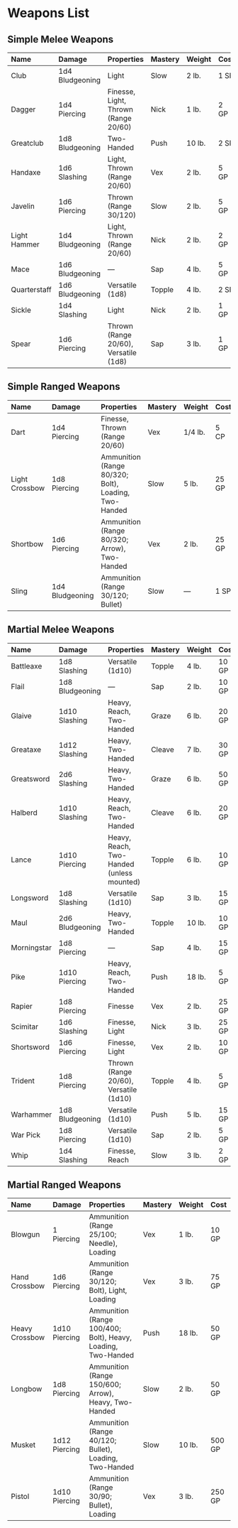 # Weapons List

## Simple Melee Weapons

| Name        | Damage          | Properties                       | Mastery | Weight | Cost  |
| :---------- | :-------------- | :------------------------------- | :------ | :----- | :---- |
| Club        | 1d4 Bludgeoning | Light                            | Slow    | 2 lb.  | 1 SP  |
| Dagger      | 1d4 Piercing    | Finesse, Light, Thrown (Range 20/60) | Nick    | 1 lb.  | 2 GP  |
| Greatclub   | 1d8 Bludgeoning | Two-Handed                       | Push    | 10 lb. | 2 SP  |
| Handaxe     | 1d6 Slashing    | Light, Thrown (Range 20/60)      | Vex     | 2 lb.  | 5 GP  |
| Javelin     | 1d6 Piercing    | Thrown (Range 30/120)            | Slow    | 2 lb.  | 5 GP  |
| Light Hammer | 1d4 Bludgeoning | Light, Thrown (Range 20/60)      | Nick    | 2 lb.  | 2 GP  |
| Mace        | 1d6 Bludgeoning | —                                | Sap     | 4 lb.  | 5 GP  |
| Quarterstaff | 1d6 Bludgeoning | Versatile (1d8)                  | Topple  | 4 lb.  | 2 SP  |
| Sickle      | 1d4 Slashing    | Light                            | Nick    | 2 lb.  | 1 GP  |
| Spear       | 1d6 Piercing    | Thrown (Range 20/60), Versatile (1d8) | Sap     | 3 lb.  | 1 GP  |

## Simple Ranged Weapons

| Name           | Damage       | Properties                       | Mastery | Weight | Cost  |
| :------------- | :----------- | :------------------------------- | :------ | :----- | :---- |
| Dart           | 1d4 Piercing | Finesse, Thrown (Range 20/60)    | Vex     | 1/4 lb. | 5 CP  |
| Light Crossbow | 1d8 Piercing | Ammunition (Range 80/320; Bolt), Loading, Two-Handed | Slow    | 5 lb.  | 25 GP |
| Shortbow       | 1d6 Piercing | Ammunition (Range 80/320; Arrow), Two-Handed | Vex     | 2 lb.  | 25 GP |
| Sling          | 1d4 Bludgeoning | Ammunition (Range 30/120; Bullet) | Slow    | —      | 1 SP  |

## Martial Melee Weapons

| Name        | Damage          | Properties                       | Mastery  | Weight | Cost  |
| :---------- | :-------------- | :------------------------------- | :------- | :----- | :---- |
| Battleaxe   | 1d8 Slashing    | Versatile (1d10)                 | Topple   | 4 lb.  | 10 GP |
| Flail       | 1d8 Bludgeoning | —                                | Sap      | 2 lb.  | 10 GP |
| Glaive      | 1d10 Slashing   | Heavy, Reach, Two-Handed         | Graze    | 6 lb.  | 20 GP |
| Greataxe    | 1d12 Slashing   | Heavy, Two-Handed                | Cleave   | 7 lb.  | 30 GP |
| Greatsword  | 2d6 Slashing    | Heavy, Two-Handed                | Graze    | 6 lb.  | 50 GP |
| Halberd     | 1d10 Slashing   | Heavy, Reach, Two-Handed         | Cleave   | 6 lb.  | 20 GP |
| Lance       | 1d10 Piercing   | Heavy, Reach, Two-Handed (unless mounted) | Topple   | 6 lb.  | 10 GP |
| Longsword   | 1d8 Slashing    | Versatile (1d10)                 | Sap      | 3 lb.  | 15 GP |
| Maul        | 2d6 Bludgeoning | Heavy, Two-Handed                | Topple   | 10 lb. | 10 GP |
| Morningstar | 1d8 Piercing    | —                                | Sap      | 4 lb.  | 15 GP |
| Pike        | 1d10 Piercing   | Heavy, Reach, Two-Handed         | Push     | 18 lb. | 5 GP  |
| Rapier      | 1d8 Piercing    | Finesse                          | Vex      | 2 lb.  | 25 GP |
| Scimitar    | 1d6 Slashing    | Finesse, Light                   | Nick     | 3 lb.  | 25 GP |
| Shortsword  | 1d6 Piercing    | Finesse, Light                   | Vex      | 2 lb.  | 10 GP |
| Trident     | 1d8 Piercing    | Thrown (Range 20/60), Versatile (1d10) | Topple   | 4 lb.  | 5 GP  |
| Warhammer   | 1d8 Bludgeoning | Versatile (1d10)                 | Push     | 5 lb.  | 15 GP |
| War Pick    | 1d8 Piercing    | Versatile (1d10)                 | Sap      | 2 lb.  | 5 GP  |
| Whip        | 1d4 Slashing    | Finesse, Reach                   | Slow     | 3 lb.  | 2 GP  |

## Martial Ranged Weapons

| Name          | Damage          | Properties                       | Mastery | Weight | Cost  |
| :------------ | :-------------- | :------------------------------- | :------ | :----- | :---- |
| Blowgun       | 1 Piercing      | Ammunition (Range 25/100; Needle), Loading | Vex     | 1 lb.  | 10 GP |
| Hand Crossbow | 1d6 Piercing    | Ammunition (Range 30/120; Bolt), Light, Loading | Vex     | 3 lb.  | 75 GP |
| Heavy Crossbow | 1d10 Piercing   | Ammunition (Range 100/400; Bolt), Heavy, Loading, Two-Handed | Push    | 18 lb. | 50 GP |
| Longbow       | 1d8 Piercing    | Ammunition (Range 150/600; Arrow), Heavy, Two-Handed | Slow    | 2 lb.  | 50 GP |
| Musket        | 1d12 Piercing   | Ammunition (Range 40/120; Bullet), Loading, Two-Handed | Slow    | 10 lb. | 500 GP |
| Pistol        | 1d10 Piercing   | Ammunition (Range 30/90; Bullet), Loading | Vex     | 3 lb.  | 250 GP |
